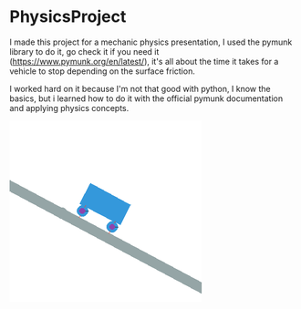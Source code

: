 # PhysicsProject

I made this project for a mechanic physics presentation, I used the pymunk library to do it, go check it if you need it (https://www.pymunk.org/en/latest/), it's all about the time it takes for a vehicle to stop depending on the surface friction.

I worked hard on it because I'm not that good with python, I know the basics, but i learned how to do it with the official pymunk documentation and applying physics concepts.

![littleCar](littleCar.png)
